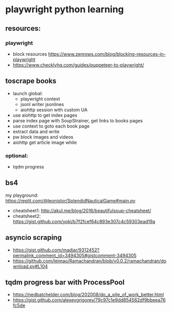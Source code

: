 # playwright python learning

## resources:


### playwright

- block resources https://www.zenrows.com/blog/blocking-resources-in-playwright
- https://www.checklyhq.com/guides/puppeteer-to-playwright/

## toscrape books

- launch global:
    * playwright context
    * jsonl writer jsonlines
    * aiohttp session with custom UA
- use aiohttp to get index pages
- parse index page with SoupStrainer, get links to books pages
- use context to goto each book page
- extract data and write
- pw block images and videos
- aiohttp get article image while


### optional:

- tqdm progress

## bs4

my playground: https://replit.com/@leonistor/SplendidNauticalGame#main.py

- cheatsheet1: http://akul.me/blog/2016/beautifulsoup-cheatsheet/
- cheatsheet2: https://gist.github.com/yoki/b7f2fcef64c893e307c4c59303ead19a

## asyncio scraping

-  https://gist.github.com/madjar/9312452?permalink_comment_id=3494305#gistcomment-3494305
- https://github.com/leimao/Ramachandran/blob/v0.0.2/ramachandran/download.py#L104

## tqdm progress bar with ProcessPool

- https://nedbatchelder.com/blog/202008/do_a_pile_of_work_better.html
- https://gist.github.com/alexeygrigorev/79c97c1e9dd854562df9bbeea76fc5de
